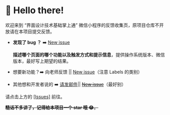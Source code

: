 # 👋 Hello there!

欢迎来到 “界面设计技术基础掌上通” 微信小程序的反馈收集页，原项目仓库不开放请在本项目提交反馈。

+ **发现了 bug ？** ➡️  [New issue](https://github.com/alexdho/eclass_feedback/issues/new)

  **描述哪个页面的哪个功能以及触发方式和提示信息**，提供操作系统版本、微信版本，最好写上期望的结果。

+ 想要新功能？➡️ 向老师反馈 || [New issue](https://github.com/alexdho/eclass_feedback/issues/new)（注意 Labels 的类别）

+ 其他想和开发者说的 ➡️ [请发邮件](mailto:he1584624319@gmail.com)|| [~~New issue~~](https://github.com/alexdho/eclass_feedback/issues/new)（最好别）

请点击上方的 [[Issues]](https://github.com/alexdho/eclass_feedback/issues) 前往。



~~**糙话不多讲了，记得给本项目一个 star 哦 😂**。~~


